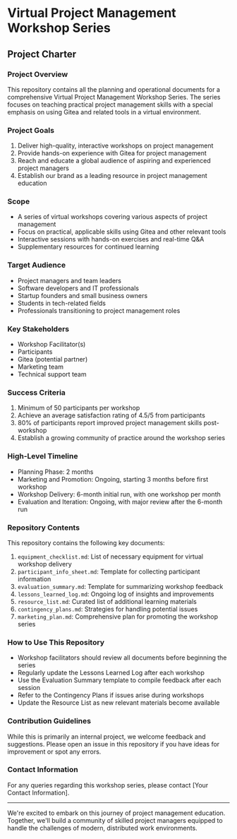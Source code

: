 # Virtual Project Management Workshop Series

## Project Charter

### Project Overview
This repository contains all the planning and operational documents for a comprehensive Virtual Project Management Workshop Series. The series focuses on teaching practical project management skills with a special emphasis on using Gitea and related tools in a virtual environment.

### Project Goals
1. Deliver high-quality, interactive workshops on project management
2. Provide hands-on experience with Gitea for project management
3. Reach and educate a global audience of aspiring and experienced project managers
4. Establish our brand as a leading resource in project management education

### Scope
- A series of virtual workshops covering various aspects of project management
- Focus on practical, applicable skills using Gitea and other relevant tools
- Interactive sessions with hands-on exercises and real-time Q&A
- Supplementary resources for continued learning

### Target Audience
- Project managers and team leaders
- Software developers and IT professionals
- Startup founders and small business owners
- Students in tech-related fields
- Professionals transitioning to project management roles

### Key Stakeholders
- Workshop Facilitator(s)
- Participants
- Gitea (potential partner)
- Marketing team
- Technical support team

### Success Criteria
1. Minimum of 50 participants per workshop
2. Achieve an average satisfaction rating of 4.5/5 from participants
3. 80% of participants report improved project management skills post-workshop
4. Establish a growing community of practice around the workshop series

### High-Level Timeline
- Planning Phase: 2 months
- Marketing and Promotion: Ongoing, starting 3 months before first workshop
- Workshop Delivery: 6-month initial run, with one workshop per month
- Evaluation and Iteration: Ongoing, with major review after the 6-month run

### Repository Contents
This repository contains the following key documents:

1. `equipment_checklist.md`: List of necessary equipment for virtual workshop delivery
2. `participant_info_sheet.md`: Template for collecting participant information
3. `evaluation_summary.md`: Template for summarizing workshop feedback
4. `lessons_learned_log.md`: Ongoing log of insights and improvements
5. `resource_list.md`: Curated list of additional learning materials
6. `contingency_plans.md`: Strategies for handling potential issues
7. `marketing_plan.md`: Comprehensive plan for promoting the workshop series

### How to Use This Repository
- Workshop facilitators should review all documents before beginning the series
- Regularly update the Lessons Learned Log after each workshop
- Use the Evaluation Summary template to compile feedback after each session
- Refer to the Contingency Plans if issues arise during workshops
- Update the Resource List as new relevant materials become available

### Contribution Guidelines
While this is primarily an internal project, we welcome feedback and suggestions. Please open an issue in this repository if you have ideas for improvement or spot any errors.

### Contact Information
For any queries regarding this workshop series, please contact [Your Contact Information].

---

We're excited to embark on this journey of project management education. Together, we'll build a community of skilled project managers equipped to handle the challenges of modern, distributed work environments.

